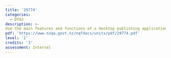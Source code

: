 ```yaml
---
title: '29774'
categories:
  - DTA2
description: >-
Use the main features and functions of a desktop publishing application to create documents
pdf: 'https://www.nzqa.govt.nz/nqfdocs/units/pdf/29774.pdf'
level: '2'
credits: '3'
assessment: Internal
---
```



